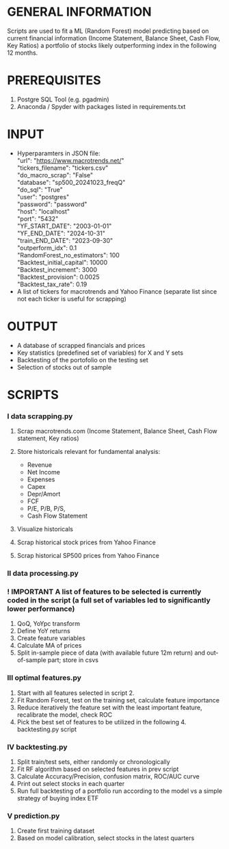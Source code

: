 # GENERAL INFORMATION
Scripts are used to fit a ML (Random Forest) model predicting based on current financial information (Income Statement, Balance Sheet, Cash Flow, Key Ratios) a portfolio of stocks likely outperforming index in the following 12 months.

# PREREQUISITES
1. Postgre SQL Tool (e.g. pgadmin)
2. Anaconda / Spyder with packages listed in requirements.txt

# INPUT
- Hyperparamters in JSON file:</br>
      "url": "https://www.macrotrends.net/" </br>
      "tickers_filename": "tickers.csv" </br>
      "do_macro_scrap": "False" </br>
      "database": "sp500_20241023_freqQ" </br>
      "do_sql": "True" </br>
      "user": "postgres" </br>
      "password": "password" </br>
      "host": "localhost" </br>
      "port": "5432" </br>
      "YF_START_DATE": "2003-01-01" </br>
      "YF_END_DATE": "2024-10-31" </br>
      "train_END_DATE": "2023-09-30" </br>
      "outperform_idx": 0.1 </br>
      "RandomForest_no_estimators": 100 </br>
      "Backtest_initial_capital": 10000 </br>
      "Backtest_increment": 3000 </br>
      "Backtest_provision": 0.0025 </br>
      "Backtest_tax_rate": 0.19
- A list of tickers for macrotrends and Yahoo Finance (separate list since not each ticker is useful for scrapping)

# OUTPUT
- A database of scrapped financials and prices
- Key statistics (predefined set of variables) for X and Y sets
- Backtesting of the portofolio on the testing set
- Selection of stocks out of sample

# SCRIPTS

### I data scrapping.py

1. Scrap macrotrends.com (Income Statement, Balance Sheet, Cash Flow statement, Key ratios)
2. Store historicals relevant for fundamental analysis: 
    - Revenue
    - Net Income
    - Expenses
    - Capex
    - Depr/Amort
    - FCF
    - P/E, P/B, P/S, 
    - Cash Flow Statement
      
3. Visualize historicals
4. Scrap historical stock prices from Yahoo Finance
5. Scrap historical SP500 prices from Yahoo Finance


### II data processing.py
### ! IMPORTANT A list of features to be selected is currently coded in the script (a full set of variables led to significantly lower performance)
1. QoQ, YoYpc transform
2. Define YoY returns
3. Create feature variables
4. Calculate MA of prices
5. Split in-sample piece of data (with available future 12m return) and out-of-sample part; store in csvs

 ### III optimal features.py

1. Start with all features selected in script 2.
2. Fit Random Forest, test on the training set, calculate feature importance
3. Reduce iteratively the feature set with the least important feature, recalibrate the model, check ROC
4. Pick the best set of features to be utilized in the following 4. backtesting.py script

### IV backtesting.py

1. Split train/test sets, either randomly or chronologically
2. Fit RF algorithm based on selected features in prev script
3. Calculate Accuracy/Precision, confusion matrix, ROC/AUC curve
4. Print out select stocks in each quarter
5. Run full backtesting of a portfolio run according to the model vs a simple strategy of buying index ETF

### V prediction.py

1. Create first training dataset
2. Based on model calibration, select stocks in the latest quarters
